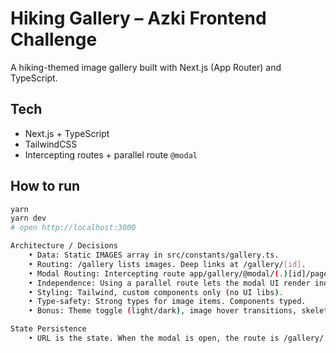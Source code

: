 # Hiking Gallery – Azki Frontend Challenge

A hiking-themed image gallery built with Next.js (App Router) and TypeScript.


## Tech
- Next.js + TypeScript
- TailwindCSS
- Intercepting routes + parallel route `@modal`


## How to run
```bash
yarn 
yarn dev
# open http://localhost:3000

Architecture / Decisions
    • Data: Static IMAGES array in src/constants/gallery.ts.
    • Routing: /gallery lists images. Deep links at /gallery/[id].
    • Modal Routing: Intercepting route app/gallery/@modal/(.)[id]/page.tsx renders a modal over the gallery while the URL becomes /gallery/[id]. Refreshing this URL is handled by the server page app/gallery/[id]/page.tsx for a full-page detail.
    • Independence: Using a parallel route lets the modal UI render independently from the gallery without forcing a page reload.
    • Styling: Tailwind, custom components only (no UI libs).
    • Type-safety: Strong types for image items. Components typed.
    • Bonus: Theme toggle (light/dark), image hover transitions, skeleton preload state. Further optimizations: next/image responsive sizes.

State Persistence
    • URL is the state. When the modal is open, the route is /gallery/[id]. A refresh keeps you on the same photo; closing uses router.back() to return to /gallery without a full reload.

    
       
